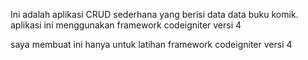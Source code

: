 Ini adalah aplikasi CRUD sederhana yang berisi data data buku komik.
aplikasi ini menggunakan framework codeigniter versi 4

saya membuat ini hanya untuk latihan framework codeigniter versi 4
